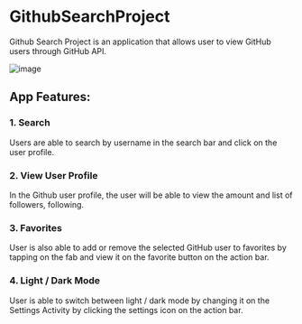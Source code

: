 # GithubSearchProject
Github Search Project is an application that allows user to view GitHub users through GitHub API.

![image](https://github.com/Teetinn/GithubSearchProject/assets/74301254/372eeff2-053f-497f-bef7-b537fc6de659)


## App Features:
### 1. Search
Users are able to search by username in the search bar and click on the user profile.
### 2. View User Profile
In the Github user profile, the user will be able to view the amount and list of followers, following.
### 3. Favorites
User is also able to add or remove the selected GitHub user to favorites by tapping on the fab and view it on the favorite button on the action bar.
### 4. Light / Dark Mode
User is able to switch between light / dark mode by changing it on the Settings Activity by clicking the settings icon on the action bar.


